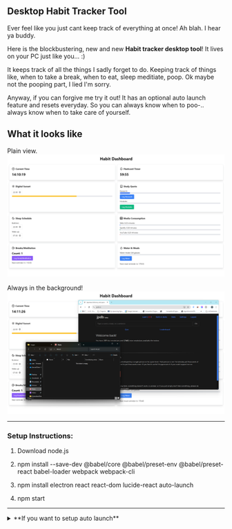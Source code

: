 ## Desktop Habit Tracker Tool

Ever feel like you just cant keep track of everything at once! Ah blah. I hear ya buddy. 

Here is the blockbustering, new and new **Habit tracker desktop tool**! It lives on your PC just like you... :) 

It keeps track of all the things I sadly forget to do. Keeping track of things like, when to take a break, when to eat, sleep meditiate, poop. Ok maybe not the pooping part, I lied I'm sorry.

Anyway, if you can forgive me try it out! It has an optional auto launch feature and resets everyday. So you can always know when to poo-.. always know when to take care of yourself.


## What it looks like

Plain view.
![Openview](/images/Openview.png)


Always in the background!
![Busy view](/images/View1.png)


---

### Setup Instructions:

1. Download node.js

2. npm install --save-dev @babel/core @babel/preset-env @babel/preset-react babel-loader webpack webpack-cli
2. npm install electron react react-dom lucide-react auto-launch

3. npm start

---


<details><summary>**If you want to setup auto launch**</summary>

Right-click on your application's executable (usually found in node_modules\electron\dist\electron.exe)
Select "Create shortcut"


Move the shortcut to the Windows Startup folder:

Press Win + R to open the Run dialog
Type shell:startup and press Enter
This opens the Startup folder
Move the shortcut you created into this folder


Modify the shortcut to run your app:

Right-click on the shortcut in the Startup folder and select "Properties"
In the "Target" field, add the path to your app's main folder after the Electron executable path. It should look something like this:
Copy"C:\Path\To\node_modules\electron\dist\electron.exe" "C:\Path\To\Your\App"

Click "Apply" and then "OK"


</details>
